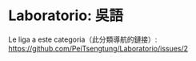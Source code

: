 # Laboratorio: 吳語
Le liga a este categoria（此分類導航的鏈接）: https://github.com/PeiTsengtung/Laboratorio/issues/2
